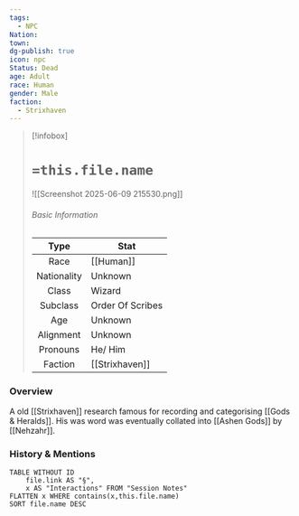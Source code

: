 ```yaml
---
tags:
  - NPC
Nation: 
town: 
dg-publish: true
icon: npc
Status: Dead
age: Adult
race: Human
gender: Male
faction:
  - Strixhaven
---
```

> [!infobox]
> 
> # `=this.file.name`
> ![[Screenshot 2025-06-09 215530.png]]
> ###### Basic Information
> 
> | Type | Stat |
> | :----: | --- |
> | Race | [[Human]] |
> | Nationality | Unknown |
> | Class | Wizard |
> | Subclass | Order Of Scribes |
> | Age | Unknown |
> | Alignment | Unknown |
> | Pronouns | He/ Him |
> | Faction | [[Strixhaven]] |
### Overview
A old [[Strixhaven]] research famous for recording and categorising [[Gods & Heralds]]. His was word was eventually collated into [[Ashen Gods]] by [[Nehzahr]].


### History & Mentions
```dataview
TABLE WITHOUT ID
	file.link AS "§", 
	x AS "Interactions" FROM "Session Notes"
FLATTEN x WHERE contains(x,this.file.name) 
SORT file.name DESC
```
